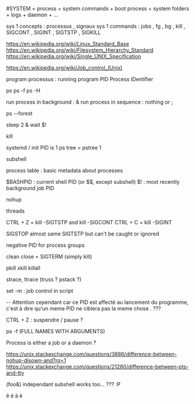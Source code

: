 #SYSTEM = process + system commands + boot process + system folders + logs + daemon + ...

sys 1 concepts : processus , signaux
sys 1 commands : jobs , fg , bg , kill , SIGCONT , SIGINT , SIGTSTP , SIGKILL

https://en.wikipedia.org/wiki/Linux_Standard_Base
https://en.wikipedia.org/wiki/Filesystem_Hierarchy_Standard
https://en.wikipedia.org/wiki/Single_UNIX_Specification

https://en.wikipedia.org/wiki/Job_control_(Unix)

program
processus : running program
	PID Process IDentifier

ps
ps -f
ps -H

run process in background : &
run process in sequence : nothing or ;


ps --forest

sleep 2 & wait $!

kill


systemd / init PID is 1
	ps tree = pstree 1


subshell

process table : basic metadata about processes

$BASHPID : current shell PID (or $$, except subshell)
$! : most recently background job PID

nohup

threads

CTRL + Z = kill -SIGTSTP and kill -SIGCONT
CTRL + C = kill -SIGINT

SIGSTOP almost same SIGTSTP but can't be caught or ignored

negative PID for process groups

clean close = SIGTERM (simply kill)

pkill xkill killall

strace, ltrace (truss ? pstack ?)

set -m : job control in script
















-- Attention cependant car ce PID est affecté au lancement du programme, c'est à dire qu'un meme PID ne ciblera pas la meme chose . ???





CTRL + Z : suspendre / pause ?

ps -f (FULL NAMES WITH ARGUMENTS)

Process is either a job or a daemon ?

https://unix.stackexchange.com/questions/3886/difference-between-nohup-disown-and?rq=1
https://unix.stackexchange.com/questions/21280/difference-between-pts-and-tty

(foo&) independant subshell works too... ??? :P



ê
é
à
è
